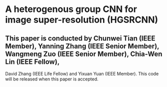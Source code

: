 # A heterogenous group CNN for image super-resolution (HGSRCNN)
## This paper is conducted by Chunwei Tian (IEEE Member), Yanning Zhang (IEEE Senior Member), Wangmeng Zuo (IEEE Senior Member), Chia-Wen Lin (IEEE Fellow), 
David Zhang (IEEE Life Fellow) and Yixuan Yuan (IEEE Member). This code will be released when this paper is accepted. 

